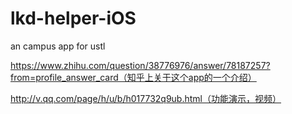 # lkd-helper-iOS
an campus app for ustl

https://www.zhihu.com/question/38776976/answer/78187257?from=profile_answer_card（知乎上关于这个app的一个介绍）


http://v.qq.com/page/h/u/b/h017732q9ub.html（功能演示，视频）

